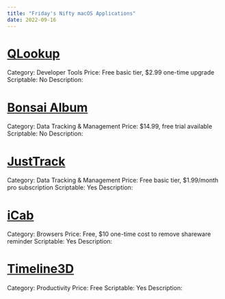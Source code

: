 ```yaml
---
title: "Friday's Nifty macOS Applications"
date: 2022-09-16
---
```


# [QLookup](https://apps.apple.com/us/app/qlookup-design-develop/id1572671565)
Category: Developer Tools
Price: Free basic tier, $2.99 one-time upgrade
Scriptable: No
Description: 

# [Bonsai Album](http://andrewnicolle.com/all_apps/bonsai-album-for-mac)
Category: Data Tracking & Management
Price: $14.99, free trial available
Scriptable: No
Description:

# [JustTrack](https://apps.apple.com/us/app/justtrack-numbers-habits/id1595510904)
Category: Data Tracking & Management
Price: Free basic tier, $1.99/month pro subscription
Scriptable: Yes
Description:

# [iCab](http://icab.de)
Category: Browsers
Price: Free, $10 one-time cost to remove shareware reminder
Scriptable: Yes
Description:

# [Timeline3D](https://www.beedocs.com/timeline3D/mac/)
Category: Productivity
Price: Free
Scriptable: Yes
Description:
